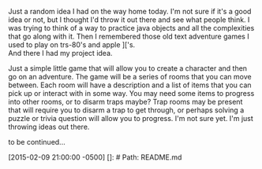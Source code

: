 Just a random idea I had on the way home today.  I'm not sure if it's a good idea or not, but I thought I'd throw it 
out there and see what people think.  I was trying to think of a way to practice java objects and all the complexities
that go along with it.  Then I remembered those old text adventure games I used to play on trs-80's and apple ]['s.  
And there I had my project idea.  

Just a simple little game that will allow you to create a character and then go on an adventure.  The game will be a 
series of rooms that you can move between.  Each room will have a description and a list of items that you can pick up
or interact with in some way.  You may need  some items to progress into other rooms, or to disarm traps maybe?  Trap 
rooms may be present that will require you to disarm a trap to get through, or perhaps solving a puzzle or trivia
question will allow you to progress.  I'm not sure yet.  I'm just throwing ideas out there.   

to be continued...

[2015-02-09 21:00:00 -0500] []: # Path: README.md